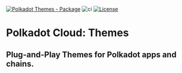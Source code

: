 [![Polkadot Themes - Package](https://img.shields.io/badge/Polkadot&nbsp;Themes-Package-E6007A?logo=polkadot&logoColor=E6007A)](https://github.com/paritytech/polkadot-dashboard-ui) ![ci](https://github.com/paritytech/polkadot-dashboard-ui/actions/workflows/main.yml/badge.svg) [![License](https://img.shields.io/badge/License-Apache_2.0-blue.svg)](https://opensource.org/licenses/Apache-2.0)

# Polkadot Cloud: Themes

## Plug-and-Play Themes for Polkadot apps and chains.